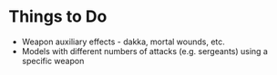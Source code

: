 # Things to Do

* Weapon auxiliary effects - dakka, mortal wounds, etc.
* Models with different numbers of attacks (e.g. sergeants) using a specific weapon